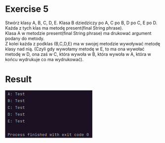 # Exercise  5
Stwórz klasy A, B, C, D, E. Klasa B dziedziczy po A, C po B, D po C, E po D. Każda z tych klas ma metodę present(final String phrase).<br>
Klasa A w metodzie present(final String phrase) ma drukować argument podany do metody.<br>
Z kolei każda z podklas (B,C,D,E) ma w swojej metodzie wywoływać metodę klasy nad nią. (Czyli gdy wywołamy metodę w E, to ma ona wywołać metodę w D, ona zaś w C, która wywoła w B, która wywoła w A, która w końcu wydrukuje co ma wydrukować).

# Result
![Result](./img.png?raw=true)